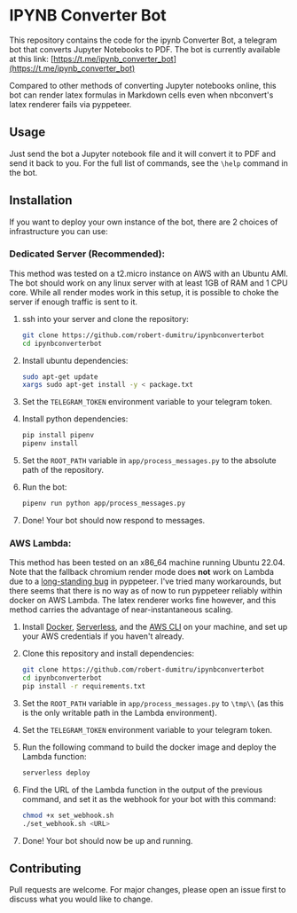 # IPYNB Converter Bot

This repository contains the code for the ipynb Converter Bot, a telegram bot that converts Jupyter Notebooks to PDF. 
The bot is currently available at this link: [https://t.me/ipynb_converter_bot](https://t.me/ipynb_converter_bot)

Compared to other methods of converting Jupyter notebooks online, this bot can render latex formulas in Markdown cells 
even when nbconvert's latex renderer fails via pyppeteer.

## Usage

Just send the bot a Jupyter notebook file and it will convert it to PDF and send it back to you. For the full list of 
commands, see the `\help` command in the bot. 

## Installation

If you want to deploy your own instance of the bot, there are 2 choices of infrastructure you can use:

### Dedicated Server (Recommended):

This method was tested on a t2.micro instance on AWS with an Ubuntu AMI. The bot should work on any linux server with at
least 1GB of RAM and 1 CPU core. While all render modes work in this setup, it is possible to choke the server if enough
traffic is sent to it.

1. ssh into your server and clone the repository:

    ```bash
    git clone https://github.com/robert-dumitru/ipynbconverterbot
    cd ipynbconverterbot

2. Install ubuntu dependencies:

    ```bash
   sudo apt-get update
   xargs sudo apt-get install -y < package.txt

3. Set the `TELEGRAM_TOKEN` environment variable to your telegram token.
4. Install python dependencies:

    ```bash
    pip install pipenv
    pipenv install

5.  Set the `ROOT_PATH` variable in `app/process_messages.py` to the absolute path of the repository.
6. Run the bot:

    ```bash
    pipenv run python app/process_messages.py
7. Done! Your bot should now respond to messages.

### AWS Lambda:

This method has been tested on an x86_64 machine running Ubuntu 22.04. Note that the fallback chromium render mode does 
**not** work on Lambda due to a [long-standing bug](https://github.com/pyppeteer/pyppeteer/issues/108) in pyppeteer. 
I've tried many workarounds, but there seems that there is no way as of now to run pyppeteer reliably within docker on 
AWS Lambda. The latex renderer works fine however, and this method carries the advantage of near-instantaneous scaling.


1. Install [Docker](https://www.docker.com/), [Serverless](https://www.serverless.com/framework/docs/getting-started), 
and the [AWS CLI](https://docs.aws.amazon.com/cli/latest/userguide/getting-started-install.html) on your machine, and 
set up your AWS credentials if you haven't already.
2. Clone this repository and install dependencies:

    ```bash
    git clone https://github.com/robert-dumitru/ipynbconverterbot
    cd ipynbconverterbot
    pip install -r requirements.txt

3. Set the `ROOT_PATH` variable in `app/process_messages.py` to `\tmp\\` (as this is the only writable path in the 
Lambda environment).
4. Set the `TELEGRAM_TOKEN` environment variable to your telegram token.
5. Run the following command to build the docker image and deploy the Lambda function:

    ```bash
    serverless deploy
6. Find the URL of the Lambda function in the output of the previous command, and set it as the webhook for your bot 
with this command:
    
    ```bash
    chmod +x set_webhook.sh
   ./set_webhook.sh <URL>

7. Done! Your bot should now be up and running.

## Contributing
Pull requests are welcome. For major changes, please open an issue first to discuss what you would like to change.
        
